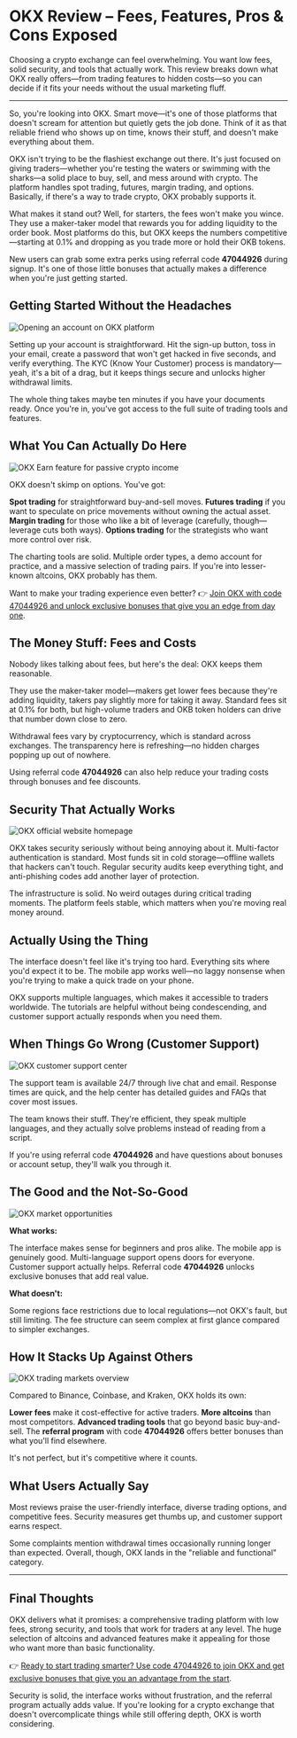 # OKX Review – Fees, Features, Pros & Cons Exposed

Choosing a crypto exchange can feel overwhelming. You want low fees, solid security, and tools that actually work. This review breaks down what OKX really offers—from trading features to hidden costs—so you can decide if it fits your needs without the usual marketing fluff.

---

So, you're looking into OKX. Smart move—it's one of those platforms that doesn't scream for attention but quietly gets the job done. Think of it as that reliable friend who shows up on time, knows their stuff, and doesn't make everything about them.

OKX isn't trying to be the flashiest exchange out there. It's just focused on giving traders—whether you're testing the waters or swimming with the sharks—a solid place to buy, sell, and mess around with crypto. The platform handles spot trading, futures, margin trading, and options. Basically, if there's a way to trade crypto, OKX probably supports it.

What makes it stand out? Well, for starters, the fees won't make you wince. They use a maker-taker model that rewards you for adding liquidity to the order book. Most platforms do this, but OKX keeps the numbers competitive—starting at 0.1% and dropping as you trade more or hold their OKB tokens.

New users can grab some extra perks using referral code **47044926** during signup. It's one of those little bonuses that actually makes a difference when you're just getting started.

## Getting Started Without the Headaches

![Opening an account on OKX platform](image/874980123.webp)

Setting up your account is straightforward. Hit the sign-up button, toss in your email, create a password that won't get hacked in five seconds, and verify everything. The KYC (Know Your Customer) process is mandatory—yeah, it's a bit of a drag, but it keeps things secure and unlocks higher withdrawal limits.

The whole thing takes maybe ten minutes if you have your documents ready. Once you're in, you've got access to the full suite of trading tools and features.

## What You Can Actually Do Here

![OKX Earn feature for passive crypto income](image/92785702099.webp)

OKX doesn't skimp on options. You've got:

**Spot trading** for straightforward buy-and-sell moves. **Futures trading** if you want to speculate on price movements without owning the actual asset. **Margin trading** for those who like a bit of leverage (carefully, though—leverage cuts both ways). **Options trading** for the strategists who want more control over risk.

The charting tools are solid. Multiple order types, a demo account for practice, and a massive selection of trading pairs. If you're into lesser-known altcoins, OKX probably has them.

Want to make your trading experience even better? 👉 [Join OKX with code 47044926 and unlock exclusive bonuses that give you an edge from day one](https://www.okx.com/join/47044926).

## The Money Stuff: Fees and Costs

Nobody likes talking about fees, but here's the deal: OKX keeps them reasonable.

They use the maker-taker model—makers get lower fees because they're adding liquidity, takers pay slightly more for taking it away. Standard fees sit at 0.1% for both, but high-volume traders and OKB token holders can drive that number down close to zero.

Withdrawal fees vary by cryptocurrency, which is standard across exchanges. The transparency here is refreshing—no hidden charges popping up out of nowhere.

Using referral code **47044926** can also help reduce your trading costs through bonuses and fee discounts.

## Security That Actually Works

![OKX official website homepage](image/0365141913674471.webp)

OKX takes security seriously without being annoying about it. Multi-factor authentication is standard. Most funds sit in cold storage—offline wallets that hackers can't touch. Regular security audits keep everything tight, and anti-phishing codes add another layer of protection.

The infrastructure is solid. No weird outages during critical trading moments. The platform feels stable, which matters when you're moving real money around.

## Actually Using the Thing

The interface doesn't feel like it's trying too hard. Everything sits where you'd expect it to be. The mobile app works well—no laggy nonsense when you're trying to make a quick trade on your phone.

OKX supports multiple languages, which makes it accessible to traders worldwide. The tutorials are helpful without being condescending, and customer support actually responds when you need them.

## When Things Go Wrong (Customer Support)

![OKX customer support center](image/6179306059878520.webp)

The support team is available 24/7 through live chat and email. Response times are quick, and the help center has detailed guides and FAQs that cover most issues.

The team knows their stuff. They're efficient, they speak multiple languages, and they actually solve problems instead of reading from a script.

If you're using referral code **47044926** and have questions about bonuses or account setup, they'll walk you through it.

## The Good and the Not-So-Good

![OKX market opportunities](image/053150331099469.webp)

**What works:**

The interface makes sense for beginners and pros alike. The mobile app is genuinely good. Multi-language support opens doors for everyone. Customer support actually helps. Referral code **47044926** unlocks exclusive bonuses that add real value.

**What doesn't:**

Some regions face restrictions due to local regulations—not OKX's fault, but still limiting. The fee structure can seem complex at first glance compared to simpler exchanges.

## How It Stacks Up Against Others

![OKX trading markets overview](image/7039966038.webp)

Compared to Binance, Coinbase, and Kraken, OKX holds its own:

**Lower fees** make it cost-effective for active traders. **More altcoins** than most competitors. **Advanced trading tools** that go beyond basic buy-and-sell. The **referral program** with code **47044926** offers better bonuses than what you'll find elsewhere.

It's not perfect, but it's competitive where it counts.

## What Users Actually Say

Most reviews praise the user-friendly interface, diverse trading options, and competitive fees. Security measures get thumbs up, and customer support earns respect.

Some complaints mention withdrawal times occasionally running longer than expected. Overall, though, OKX lands in the "reliable and functional" category.

---

## Final Thoughts

OKX delivers what it promises: a comprehensive trading platform with low fees, strong security, and tools that work for traders at any level. The huge selection of altcoins and advanced features make it appealing for those who want more than basic functionality.

👉 [Ready to start trading smarter? Use code 47044926 to join OKX and get exclusive bonuses that give you an advantage from the start](https://www.okx.com/join/47044926).

Security is solid, the interface works without frustration, and the referral program actually adds value. If you're looking for a crypto exchange that doesn't overcomplicate things while still offering depth, OKX is worth considering.
